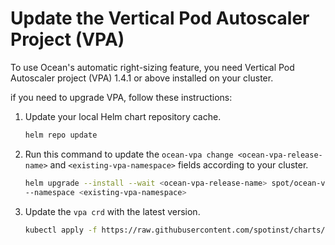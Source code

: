 # Update the Vertical Pod Autoscaler Project (VPA) 

To use Ocean's automatic right-sizing feature, you need Vertical Pod Autoscaler project (VPA) 1.4.1 or above installed on your cluster. 

if you need to upgrade VPA, follow these instructions:

1. Update your local Helm chart repository cache.

   ```sh
   helm repo update
   ```

2. Run this command to update the `ocean-vpa change <ocean-vpa-release-name>` and `<existing-vpa-namespace>` fields according to your cluster.

   ```sh
   helm upgrade --install --wait <ocean-vpa-release-name> spot/ocean-vpa \
   --namespace <existing-vpa-namespace>
   ```

3. Update the `vpa crd` with the latest version.

   ```sh
   kubectl apply -f https://raw.githubusercontent.com/spotinst/charts/refs/tags/main/charts/ocean-vpa/crds/vpa-crd.yaml
   ```



